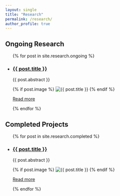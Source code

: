 ```yaml
---
layout: single
title: "Research"
permalink: /research/
author_profile: true
---
```


<h2>Ongoing Research</h2>
<ul class="research-page-content">
  {% for post in site.research.ongoing %}
    <li class="research-post-content">
      <h3><a href="{{ post.url }}">{{ post.title }}</a></h3>
      <p>{{ post.abstract }}</p>
      {% if post.image %}
        <img src="{{ post.image }}" alt="{{ post.title }}">
      {% endif %}
      <p><a href="{{ post.url }}">Read more</a></p>
    </li>
  {% endfor %}
</ul>

<h2>Completed Projects</h2>
<ul class="research-page-content">
  {% for post in site.research.completed %}
    <li class="research-post-content">
      <h3><a href="{{ post.url }}">{{ post.title }}</a></h3>
      <p>{{ post.abstract }}</p>
      {% if post.image %}
        <img src="{{ post.image }}" alt="{{ post.title }}">
      {% endif %}
      <p><a href="{{ post.url }}">Read more</a></p>
    </li>
  {% endfor %}
</ul>